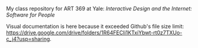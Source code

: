My class repository for ART 369 at Yale: _Interactive Design and the Internet: Software for People_

Visual documentation is here because it exceeded Github's file size limit: https://drive.google.com/drive/folders/1R64FECIi1KTxiYbwt-rt0z7TXUo-c_j4?usp=sharing.